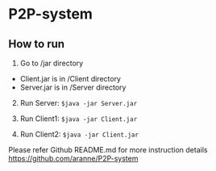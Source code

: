 # P2P-system

## How to run
1. Go to /jar directory
* Client.jar is in /Client directory
* Server.jar is in /Server directory

2. Run Server:
`$java -jar Server.jar`

3. Run Client1:
`$java -jar Client.jar`

4. Run Client2:
`$java -jar Client.jar`

Please refer Github README.md for more instruction details
https://github.com/aranne/P2P-system

